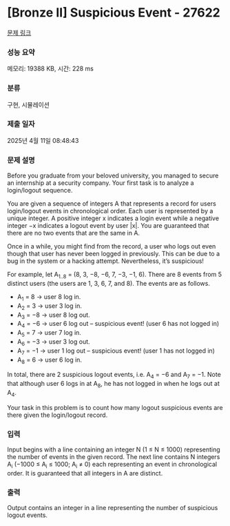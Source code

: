# [Bronze II] Suspicious Event - 27622 

[문제 링크](https://www.acmicpc.net/problem/27622) 

### 성능 요약

메모리: 19388 KB, 시간: 228 ms

### 분류

구현, 시뮬레이션

### 제출 일자

2025년 4월 11일 08:48:43

### 문제 설명

<p>Before you graduate from your beloved university, you managed to secure an internship at a security company. Your first task is to analyze a login/logout sequence.</p>

<p>You are given a sequence of integers A that represents a record for users login/logout events in chronological order. Each user is represented by a unique integer. A positive integer x indicates a login event while a negative integer −x indicates a logout event by user |x|. You are guaranteed that there are no two events that are the same in A.</p>

<p>Once in a while, you might find from the record, a user who logs out even though that user has never been logged in previously. This can be due to a bug in the system or a hacking attempt. Nevertheless, it’s suspicious!</p>

<p>For example, let A<sub>1..8</sub> = (8, 3, −8, −6, 7, −3, −1, 6). There are 8 events from 5 distinct users (the users are 1, 3, 6, 7, and 8). The events are as follows.</p>

<ul>
	<li>A<sub>1</sub> = 8 → user 8 log in.</li>
	<li>A<sub>2</sub> = 3 → user 3 log in.</li>
	<li>A<sub>3</sub> = −8 → user 8 log out.</li>
	<li>A<sub>4</sub> = −6 → user 6 log out – suspicious event! (user 6 has not logged in)</li>
	<li>A<sub>5</sub> = 7 → user 7 log in.</li>
	<li>A<sub>6</sub> = −3 → user 3 log out.</li>
	<li>A<sub>7</sub> = −1 → user 1 log out – suspicious event! (user 1 has not logged in)</li>
	<li>A<sub>8</sub> = 6 → user 6 log in.</li>
</ul>

<p>In total, there are 2 suspicious logout events, i.e. A<sub>4</sub> = −6 and A<sub>7</sub> = −1. Note that although user 6 logs in at A<sub>8</sub>, he has not logged in when he logs out at A<sub>4</sub>.</p>

<p>Your task in this problem is to count how many logout suspicious events are there given the login/logout record.</p>

### 입력 

 <p>Input begins with a line containing an integer N (1 ≤ N ≤ 1000) representing the number of events in the given record. The next line contains N integers A<sub>i</sub> (−1000 ≤ A<sub>i</sub> ≤ 1000; A<sub>i</sub> ≠ 0) each representing an event in chronological order. It is guaranteed that all integers in A are distinct.</p>

### 출력 

 <p>Output contains an integer in a line representing the number of suspicious logout events.</p>


